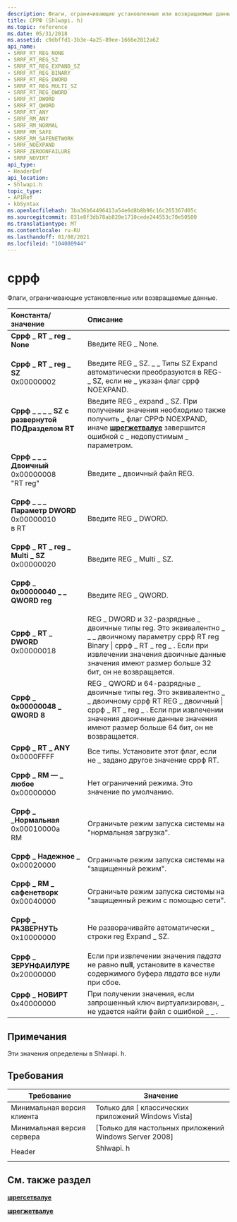 ```yaml
---
description: Флаги, ограничивающие установленные или возвращаемые данные.
title: СРРФ (Shlwapi. h)
ms.topic: reference
ms.date: 05/31/2018
ms.assetid: c9dbffd1-3b3e-4a25-89ee-1666e2812a62
api_name:
- SRRF_RT_REG_NONE
- SRRF_RT_REG_SZ
- SRRF_RT_REG_EXPAND_SZ
- SRRF_RT_REG_BINARY
- SRRF_RT_REG_DWORD
- SRRF_RT_REG_MULTI_SZ
- SRRF_RT_REG_QWORD
- SRRF_RT_DWORD
- SRRF_RT_QWORD
- SRRF_RT_ANY
- SRRF_RM_ANY
- SRRF_RM_NORMAL
- SRRF_RM_SAFE
- SRRF_RM_SAFENETWORK
- SRRF_NOEXPAND
- SRRF_ZEROONFAILURE
- SRRF_NOVIRT
api_type:
- HeaderDef
api_location:
- Shlwapi.h
topic_type:
- APIRef
- kbSyntax
ms.openlocfilehash: 3ba36b64496413a54e6d8b8b96c16c265367d05c
ms.sourcegitcommit: 831e8f3db78ab820e1710cede244553c70e50500
ms.translationtype: MT
ms.contentlocale: ru-RU
ms.lasthandoff: 01/08/2021
ms.locfileid: "104080944"
---
```

# <a name="srrf"></a>сррф

Флаги, ограничивающие установленные или возвращаемые данные.



| Константа/значение                                                                                                                                                                                                                                           | Описание                                                                                                                                                                                                            |
|:---------------------------------------------------------------------------------------------------------------------------------------------------------------------------------------------------------------------------------------------------------|:-----------------------------------------------------------------------------------------------------------------------------------------------------------------------------------------------------------------------|
| <span id="SRRF_RT_REG_NONE"></span><span id="srrf_rt_reg_none"></span><dl> <dt>**Сррф \_ RT \_ reg \_ None**</dt> <dt></dt> </dl>                 | Введите REG \_ None.<br/>                                                                                                                                                                                             |
| <span id="SRRF_RT_REG_SZ"></span><span id="srrf_rt_reg_sz"></span><dl> <dt>**Сррф \_ RT \_ reg \_ SZ**</dt> <dt>0x00000002</dt> </dl>                       | Введите REG \_ SZ. \_ \_ Типы SZ Expand автоматически преобразуются в REG- \_ SZ, если не \_ указан флаг сррф NOEXPAND.<br/>                                                                                     |
| <span id="SRRF_RT_REG_EXPAND_SZ"></span><span id="srrf_rt_reg_expand_sz"></span><dl> <dt>**Сррф \_ \_ \_ \_ SZ с развернутой ПОДразделом RT**</dt> <dt></dt> </dl> | Введите REG \_ expand \_ SZ. При получении значения необходимо также получить \_ флаг СРРФ NOEXPAND, иначе [**шрегжетвалуе**](/windows/desktop/api/Shlwapi/nf-shlwapi-shreggetvaluea) завершится ошибкой с \_ недопустимым \_ параметром.<br/>                                     |
| <span id="SRRF_RT_REG_BINARY"></span><span id="srrf_rt_reg_binary"></span><dl> <dt>**Сррф \_ \_ \_ Двоичный**</dt> <dt>0x00000008</dt> "RT reg" </dl>           | Введите \_ двоичный файл REG.<br/>                                                                                                                                                                                           |
| <span id="SRRF_RT_REG_DWORD"></span><span id="srrf_rt_reg_dword"></span><dl> <dt>**Сррф \_ \_ \_ Параметр DWORD**</dt> <dt>0x00000010</dt> в RT </dl>              | Введите REG \_ DWORD.<br/>                                                                                                                                                                                            |
| <span id="SRRF_RT_REG_MULTI_SZ"></span><span id="srrf_rt_reg_multi_sz"></span><dl> <dt>**Сррф \_ RT \_ reg \_ Multi \_ SZ**</dt> <dt>0x00000020</dt> </dl>    | Введите REG \_ Multi \_ SZ.<br/>                                                                                                                                                                                        |
| <span id="SRRF_RT_REG_QWORD"></span><span id="srrf_rt_reg_qword"></span><dl> <dt>**Сррф \_ 0x00000040 \_ \_ QWORD reg**</dt> <dt></dt> </dl>              | Введите REG \_ QWORD.<br/>                                                                                                                                                                                            |
| <span id="SRRF_RT_DWORD"></span><span id="srrf_rt_dword"></span><dl> <dt>**Сррф \_ RT \_ DWORD**</dt> <dt>0x00000018</dt> </dl>                           | REG \_ DWORD и 32-разрядные \_ двоичные типы reg. Это эквивалентно \_ \_ \_ двоичному параметру сррф RT reg Binary \| сррф \_ RT \_ reg \_ . Если при извлечении значения двоичные данные значения имеют размер больше 32 бит, он не возвращается.<br/> |
| <span id="SRRF_RT_QWORD"></span><span id="srrf_rt_qword"></span><dl> <dt>**Сррф \_ 0x00000048 \_ QWORD 8**</dt> <dt></dt> </dl>                           | REG \_ QWORD и 64-разрядные \_ двоичные типы reg. Это эквивалентно \_ \_ двоичному сррф RT REG \_ двоичный \| сррф \_ RT \_ reg \_ . Если при извлечении значения двоичные данные значения имеют размер больше 64 бит, он не возвращается.<br/> |
| <span id="SRRF_RT_ANY"></span><span id="srrf_rt_any"></span><dl> <dt>**Сррф \_ RT \_ ANY**</dt> <dt>0x0000FFFF</dt> </dl>                                 | Все типы. Установите этот флаг, если не \_ задано другое значение сррф RT.<br/>                                                                                                                                                 |
| <span id="SRRF_RM_ANY"></span><span id="srrf_rm_any"></span><dl> <dt>**Сррф \_ RM — \_ любое**</dt> <dt>0x00000000</dt> </dl>                                 | Нет ограничений режима. Это значение по умолчанию.<br/>                                                                                                                                                             |
| <span id="SRRF_RM_NORMAL"></span><span id="srrf_rm_normal"></span><dl> <dt>**Сррф \_ \_Нормальная**</dt> <dt>0x00010000а</dt> RM </dl>                        | Ограничьте режим запуска системы на "нормальная загрузка".<br/>                                                                                                                                                              |
| <span id="SRRF_RM_SAFE"></span><span id="srrf_rm_safe"></span><dl> <dt>**Сррф \_ Надежное \_**</dt> <dt>0x00020000</dt> </dl>                              | Ограничьте режим запуска системы на "защищенный режим".<br/>                                                                                                                                                                |
| <span id="SRRF_RM_SAFENETWORK"></span><span id="srrf_rm_safenetwork"></span><dl> <dt>**Сррф \_ RM \_ сафенетворк**</dt> <dt>0x00040000</dt> </dl>         | Ограничьте режим запуска системы на "защищенный режим с помощью сети".<br/>                                                                                                                                                |
| <span id="SRRF_NOEXPAND"></span><span id="srrf_noexpand"></span><dl> <dt>**Сррф \_ РАЗВЕРНУТЬ**</dt> <dt>0x10000000</dt> </dl>                            | Не разворачивайте автоматически \_ строки reg Expand \_ SZ.<br/>                                                                                                                                            |
| <span id="SRRF_ZEROONFAILURE"></span><span id="srrf_zeroonfailure"></span><dl> <dt>**Сррф \_ ЗЕРУНФАИЛУРЕ**</dt> <dt>0x20000000</dt> </dl>             | Если при извлечении значения *пвдата* не равно **null**, установите в качестве содержимого буфера *пвдата* все нули при сбое.<br/>                                                                                        |
| <span id="SRRF_NOVIRT"></span><span id="srrf_novirt"></span><dl> <dt>**Сррф \_ НОВИРТ**</dt> <dt>0x40000000</dt> </dl>                                  | При получении значения, если запрошенный ключ виртуализирован, \_ не удается найти файл с ошибкой \_ \_ .<br/>                                                                                                            |



## <a name="remarks"></a>Примечания

Эти значения определены в Shlwapi. h.

## <a name="requirements"></a>Требования



| Требование | Значение |
|-------------------------------------|--------------------------------------------------------------------------------------|
| Минимальная версия клиента<br/> | Только для \[ классических приложений Windows Vista\]<br/>                                       |
| Минимальная версия сервера<br/> | \[Только для настольных приложений Windows Server 2008\]<br/>                                 |
| Header<br/>                   | <dl> <dt>Shlwapi. h</dt> </dl> |



## <a name="see-also"></a>См. также раздел

<dl> <dt>

[**шрегсетвалуе**](/windows/desktop/api/shlwapi/nf-shlwapi-shregsetvalue)
</dt> <dt>

[**шрегжетвалуе**](/windows/desktop/api/Shlwapi/nf-shlwapi-shreggetvaluea)
</dt> </dl>

 

 




